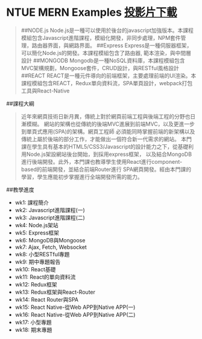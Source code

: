 # NTUE MERN Examples [投影片下載](https://drive.google.com/drive/folders/0ByVfHLrANqS3Uk8xN3M0eWV3QVU?usp=sharing)
>##NODE.js
Node.js是一種可以使用於後台的javascript加強版本。本課程模組包含Javascript進階課程，模組化開發，非同步處理，NPM套件管理，路由器界面，與網路界面。
##Express
Express是一種伺服器框架，可以簡化Node.js的開發。本課程模組包含了路由器, 範本渲染，與中間層設計
##MONGODB
Mongodb是一種NoSQL資料庫，本課程模組包含MVC架構規劃，Mongoose套件，CRUD設計，與RESTful風格設計
##REACT
REACT是一種元件導向的前端框架，主要處理前端的UI渲染。本課程模組包含REACT，Redux單向資料流，SPA單頁設計，webpack打包工具與React-Native

##課程大綱
>近年來網頁技術日新月異，傳統上對於網頁前端工程與後端工程的分野也日漸模糊。 網站的架構也從傳統的後端MVC進展到前端MVC，以及更進一步到單頁式應用(SPA)的架構。網頁工程師 必須能同時掌握前端的新架構以及傳統上屬於後端的部分工作，才能做出一個符合新一代需求的網站。 本門課在學生具有基本的HTML5/CSS3/Javascript的設計能力之下，從基礎利用Node.js架設網站後台開始，到採用express框架， 以及結合MongoDB進行後端開發。此外，本門課也教導學生使用React進行component-based的前端開發，並結合前端Router進行 SPA網頁開發。經由本門課的學習，學生應能初步掌握進行全端開發所需的能力。

##教學進度
- wk1: 課程簡介
- wk2: Javascript進階課程(一)
- wk3: Javascript進階課程(二)
- wk4: Node.js架站
- wk5: Express框架
- wk6: MongoDB與Mongoose
- wk7: Ajax, Fetch, Websocket
- wk8: 小型RESTful專題
- wk9: 期中專題報告
- wk10: React基礎
- wk11: React的單向資料流
- wk12: Redux框架
- wk13: Redux框架與React-Router
- wk14: React Router與SPA
- wk15: React Native-從Web APP到Native APP(一)
- wk16: React Native-從Web APP到Native APP(二)
- wk17: 小型專題
- wk18: 期末專題
